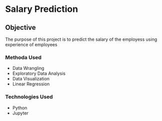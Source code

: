 # Salary Prediction

## Objective
The purpose of this project is to predict the salary of the employess using experience of employees

### Methoda Used
* Data Wrangling
* Exploratory Data Analysis
* Data Visualization
* Linear Regression

### Technologies Used
* Python
* Jupyter
